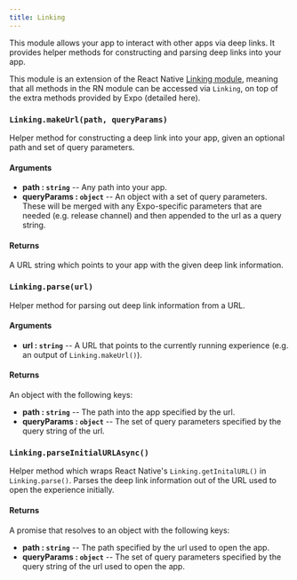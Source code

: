 ```yaml
---
title: Linking
---
```


This module allows your app to interact with other apps via deep links. It provides helper methods for constructing and parsing deep links into your app.

This module is an extension of the React Native [Linking module](https://facebook.github.io/react-native/docs/linking.html), meaning that all methods in the RN module can be accessed via `Linking`, on top of the extra methods provided by Expo (detailed here).

### `Linking.makeUrl(path, queryParams)`

Helper method for constructing a deep link into your app, given an optional path and set of query parameters.

#### Arguments

-   **path : `string`** -- Any path into your app.
-   **queryParams : `object`** -- An object with a set of query parameters. These will be merged with any Expo-specific parameters that are needed (e.g. release channel) and then appended to the url as a query string.

#### Returns

A URL string which points to your app with the given deep link information.

### `Linking.parse(url)`

Helper method for parsing out deep link information from a URL.

#### Arguments

-   **url : `string`** -- A URL that points to the currently running experience (e.g. an output of `Linking.makeUrl()`).

#### Returns

An object with the following keys:

-   **path : `string`** -- The path into the app specified by the url.
-   **queryParams : `object`** -- The set of query parameters specified by the query string of the url.

### `Linking.parseInitialURLAsync()`

Helper method which wraps React Native's `Linking.getInitalURL()` in `Linking.parse()`. Parses the deep link information out of the URL used to open the experience initially.

#### Returns

A promise that resolves to an object with the following keys:

-   **path : `string`** -- The path specified by the url used to open the app.
-   **queryParams : `object`** -- The set of query parameters specified by the query string of the url used to open the app.
